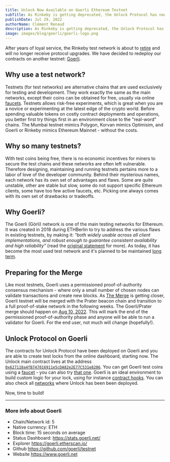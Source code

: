 ```yaml
---
title: Unlock Now Available on Goerli Ethereum Testnet
subTitle: As Rinkeby is getting deprecated, the Unlock Protocol has now been deployed on the Goerli Ethereum Testnet for novice and developers to experiment
publishDate: Jul 29, 2022
authorName: Clément Renaud
description: As Rinkeby is getting deprecated, the Unlock Protocol has now been deployed on the Goerli Ethereum Testnet for novice and developers to experiment.
image: images/blog/goerli/goerli-logo.png
---
```


After years of loyal service, the Rinkeby test network is about to [retire](https://twitter.com/peter_szilagyi/status/1526065746165567488?s=20&t=DWU3cGfm2GNgCQlIyPIjMQ) and will no longer receive protocol upgrades. We have decided to redeploy our contracts on another testnet: [Goerli](https://goerli.net/).

## Why use a test network?

Testnets (for test networks) are alternative chains that are used exclusively for testing and development. They work exactly the same as the main networks, except their coins can be obtained for free, usually via online [faucets](https://goerli-faucet.mudit.blog/). Testnets allows risk-free experiments, which is great when you are a novice or experimenting at the latest edge of the crypto world. Before spending valuable tokens on costly contract deployments and operations, you better first try things first in an environment close to the "real-word" chains. The Mumbai testnet mimics Polygon, Korvan mimics Optimisim, and Goerli or Rinkeby mimics Ethereum Mainnet - without the costs.

## Why so many testnets?

With test coins being free, there is no economic incentives for miners to secure the test chains and these networks are often left vulnerable. Therefore designing, maintaining and running testnets pertains more to a labor of love of the developer community. Behind their mysterious names, each network has its own set of advantages and flaws. Some are quite unstable, other are stable but slow, some do not support specific Ethereum clients, some have too few active faucets, etc. Picking one always comes with its own set of drawbacks or tradeoffs.

## Why Goerli?

The Goerli (Görli) network is one of the main testing networks for Ethereum. It was created in 2018 during ETHBerlin to try to address the various flaws in existing testnets, by making it: _"both widely usable across all client implementations, and robust enough to guarantee consistent availability and high reliability"_ (read the [original statement](https://dev.to/5chdn/the-grli-testnet-proposal---a-call-for-participation-58pf) for more). As today, it has become the most used test network and it's planned to be maintained [long term](https://ethereum.org/en/developers/docs/networks/).

## Preparing for the Merge

Like most testnets, Goerli uses a permissioned proof-of-authority consensus mechanism - where only a small number of chosen nodes can validate transactions and create new blocks. As [The Merge](https://ethereum.org/en/upgrades/merge/) is getting closer, Goerli testnet will be merged with the Prater beacon chain and transition to a full proof-of-stake network in the following weeks. The Goerli/Prater merge should happen on [Aug 10, 2022](https://etherworld.co/2022/07/16/goerli-and-prater-testnet-merge/). This will mark the end of the permissioned proof-of-authority phase and anyone will be able to run a validator for Goerli. For the end user, not much will change (hopefully!).

## Unlock Protocol on Goerli

The contracts for Unlock Protocol have been deployed on Goerli and you are able to create test locks from the online dashboard, starting now. The Unlock main contract lives at the address [`0x627118a4fB747016911e5cDA82e2E77C531e8206`](https://goerli.etherscan.io/address/0x627118a4fb747016911e5cda82e2e77c531e8206). You can get Goerli test coins using a [faucet](https://fauceth.komputing.org/?chain=5) - you can also try [that one](https://goerlifaucet.com/). Goerli is an ideal environment to build custom logic for your lock, using for instance [contract hooks](https://docs.unlock-protocol.com/core-protocol/public-lock/hooks#register-a-hook). You can also check all [networks](https://docs.unlock-protocol.com/core-protocol/unlock/networks/) where Unlock has been been deployed.

Now, time to build!

---

### More info about Goerli

- Chain/Network id: 5
- Native currency: ETH
- Block time: 15 seconds on average
- Status Dashboard: https://stats.goerli.net/
- Explorer https://goerli.etherscan.io/
- Github https://github.com/goerli/testnet
- Website https://www.goerli.net
